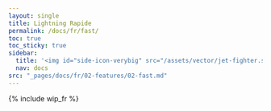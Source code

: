 ```yaml
---
layout: single
title: Lightning Rapide
permalink: /docs/fr/fast/
toc: true
toc_sticky: true
sidebar:
  title: '<img id="side-icon-verybig" src="/assets/vector/jet-fighter.svg"/>Rapide'
  nav: docs
src: "_pages/docs/fr/02-features/02-fast.md"
---
```


{% include wip_fr %}
